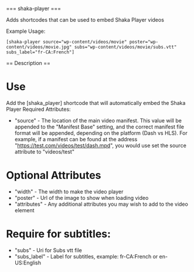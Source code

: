 === shaka-player ===

Adds shortcodes that can be used to embed Shaka Player videos

Example Usage:

``
[shaka-player source="wp-content/videos/movie" poster="wp-content/videos/movie.jpg" subs="wp-content/videos/movie/subs.vtt" subs_label="fr-CA:French"]
``

== Description ==
# Use
Add the [shaka_player] shortcode that will automatically embed the Shaka Player
Required Attributes:
- "source" - The location of the main video manifest. This value will be appended to the
             "Manifest Base" setting, and the correct manifest file format will be appended,
             depending on the platform (Dash vs HLS). For example, if a manifest can be found
             at the address "https://test.com/videos/test/dash.mpd", you would use set the
             source attribute to "videos/test"

# Optional Attributes
- "width" - The width to make the video player
- "poster" - Url of the image to show when loading video
- "attributes" - Any additional attributes you may wish to add to the video element
# Require for subtitles:
- "subs" - Uri for Subs vtt file
- "subs_label" - Label for subtitles, example: fr-CA:French or en-US:English

